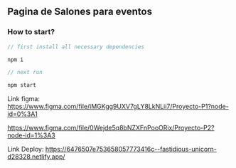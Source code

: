 ## Pagina de Salones para eventos


### How to start?

```javascript
// first install all necessary dependencies

npm i

// next run

npm start

```
Link figma: https://www.figma.com/file/iMGKgg9UXV7gLY8LkNLii7/Proyecto-P1?node-id=0%3A1

https://www.figma.com/file/0Wejde5q8bNZXFnPooORix/Proyecto-P2?node-id=1%3A3

Link Deploy: https://6476507e753658057773416c--fastidious-unicorn-d28328.netlify.app/
